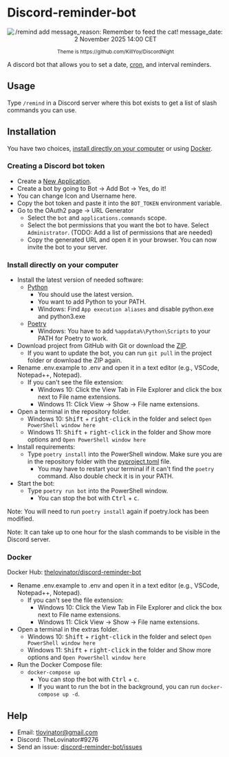# Discord-reminder-bot

<p align="center">
  <img src="Bot.png" title="/remind add message_reason: Remember to feed the cat! message_date: 2 November 2025 14:00 CET"/>
</p>
<p align="center"><sup>Theme is https://github.com/KillYoy/DiscordNight<sup></p>

A discord bot that allows you to set a date, [cron](https://en.wikipedia.org/wiki/Cron), and interval reminders.

## Usage

Type `/remind` in a Discord server where this bot exists to get a list of slash commands you can use.

## Installation

You have two choices, [install directly on your computer](#install-directly-on-your-computer) or
using [Docker](https://hub.docker.com/r/thelovinator/discord-reminder-bot).

### Creating a Discord bot token

- Create a [New Application](https://discord.com/developers/applications).
- Create a bot by going to Bot -> Add Bot -> Yes, do it!
- You can change Icon and Username here.
- Copy the bot token and paste it into the `BOT_TOKEN` environment variable.
- Go to the OAuth2 page -> URL Generator
  - Select the `bot` and `applications.commands` scope.
  - Select the bot permissions that you want the bot to have. Select `Administrator`. (TODO: Add a list of permissions
      that are needed)
  - Copy the generated URL and open it in your browser. You can now invite the bot to your server.

### Install directly on your computer

- Install the latest version of needed software:
  - [Python](https://www.python.org/)
    - You should use the latest version.
    - You want to add Python to your PATH.
    - Windows: Find `App execution aliases` and disable python.exe and python3.exe
  - [Poetry](https://python-poetry.org/docs/master/#installation)
    - Windows: You have to add `%appdata%\Python\Scripts` to your PATH for Poetry to work.
- Download project from GitHub with Git or download
  the [ZIP](https://github.com/TheLovinator1/discord-reminder-bot/archive/refs/heads/master.zip).
  - If you want to update the bot, you can run `git pull` in the project folder or download the ZIP again.
- Rename .env.example to .env and open it in a text editor (e.g., VSCode, Notepad++, Notepad).
  - If you can't see the file extension:
    - Windows 10: Click the View Tab in File Explorer and click the box next to File name extensions.
    - Windows 11: Click View -> Show -> File name extensions.
- Open a terminal in the repository folder.
  - Windows 10: <kbd>Shift</kbd> + <kbd>right-click</kbd> in the folder and select `Open PowerShell window here`
  - Windows 11: <kbd>Shift</kbd> + <kbd>right-click</kbd> in the folder and Show more options
      and `Open PowerShell window here`
- Install requirements:
  - Type `poetry install` into the PowerShell window. Make sure you are
      in the repository folder with the [pyproject.toml](pyproject.toml) file.
    - You may have to restart your terminal if it can't find the `poetry` command. Also double check it is in
          your PATH.
- Start the bot:
  - Type `poetry run bot` into the PowerShell window.
    - You can stop the bot with <kbd>Ctrl</kbd> + <kbd>c</kbd>.

Note: You will need to run `poetry install` again if poetry.lock has been modified.

Note: It can take up to one hour for the slash commands to be visible in the Discord server.

### Docker

Docker Hub: [thelovinator/discord-reminder-bot](https://hub.docker.com/r/thelovinator/discord-reminder-bot)

- Rename .env.example to .env and open it in a text editor (e.g., VSCode, Notepad++, Notepad).
  - If you can't see the file extension:
    - Windows 10: Click the View Tab in File Explorer and click the box next to File name extensions.
    - Windows 11: Click View -> Show -> File name extensions.
- Open a terminal in the extras folder.
  - Windows 10: <kbd>Shift</kbd> + <kbd>right-click</kbd> in the folder and select `Open PowerShell window here`
  - Windows 11: <kbd>Shift</kbd> + <kbd>right-click</kbd> in the folder and Show more options
      and `Open PowerShell window here`
- Run the Docker Compose file:
  - `docker-compose up`
    - You can stop the bot with <kbd>Ctrl</kbd> + <kbd>c</kbd>.
    - If you want to run the bot in the background, you can run `docker-compose up -d`.

## Help

- Email: tlovinator@gmail.com
- Discord: TheLovinator#9276
- Send an issue: [discord-reminder-bot/issues](https://github.com/TheLovinator1/discord-reminder-bot/issues)
